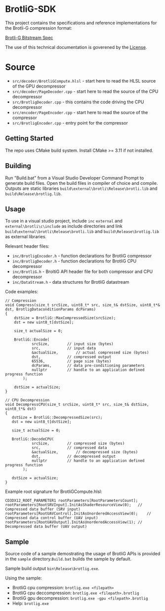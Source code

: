 # BrotliG-SDK
This project contains the specifications and reference implementations for the Brotli-G compression format: 
 
[Brotli-G Bitstream Spec](docs/Brotli_G_Bitstream_Format.pdf)

The use of this technical documentation is goverened by the [License](LICENSE.txt).

# Source

* `src/decoder/BrotliGCompute.hlsl` - start here to read the HLSL source of the GPU decompressor
* `src/decoder/PageDecoder.cpp`     - start here to read the source of the CPU decompressor
* `src/BrotligDecoder.cpp`          - this contains the code driving the CPU decompressor
* `src/encoder/PageEncoder.cpp`     - start here to read the source of the compressor
* `src/BrotligEncoder.cpp`          - entry point for the compressor


## Getting Started

The repo uses CMake build system. Install CMake >= 3.11 if not installed.

## Building

Run "Build.bat" from a Visual Studio Developer Command Prompt to generate build files. Open the build files in compiler of choice and compile. Outputs are static libraries `build\external\brotli\Release\brotli.lib` and `build\Release\brotlig.lib`.

## Usage

To use in a visual studio project, include `inc` `external` and `external\brotli\c\include` as include directories and link `build\external\brotli\Release\brotli.lib` and `build\Release\brotlig.lib` as external libraries.
 
Relevant header files:
* `inc/BrotligEncoder.h` - function declarations for BrotliG compressor 
* `inc/BrotligDecoder.h` - function declarations for BrotliG CPU decompressor
* `inc/BrotliG.h`        - BroltiG API header file for both compressor and CPU decompressor
* `inc/DataStream.h`     - data structures for BrotliG datastream

Code examples:

```
// Compression
void Compress(size_t srcSize, uint8_t* src, size_t& dstSize, uint8_t*& dst, BrotligDataconditionParams dcParams)
{
    dstSize = BrotliG::MaxCompressedSize(srcSize);
    dst = new uint8_t[dstSize];
	
    size_t actualSize = 0;
	
    BrotliG::Encode(
			srcSize, 		// input size (bytes) 
			src, 			// input data
			&actualSize,		// actual compressed size (bytes) 
			dst, 			// compressed output
			65536,			// page size (bytes)
			dcParams,		// data pre-conditioning parameters
			nullptr			// handle to an application defined progress function
		);
	
    dstSize = actualSize;
}
```
```
// CPU Decompression
void DecompressCPU(size_t srcSize, uint8_t* src, size_t& dstSize, uint8_t*& dst)
{
   dstSize = BrotliG::DecompressedSize(src);
   dst = new uint8_t[dstSize];
   
   size_t actualSize = 0;
	
   BrotliG::DecodeCPU(
			srcSize, 		// compressed size (bytes) 
			src, 			// compressed data
			&actualSize,		// decompressed size (bytes) 
			dst, 			// decompressed output
			nullptr			// handle to an application defined progress function
		);
		
   dstSize = actualSize;
}
```

Example root signature for BrotliGCompute.hlsl:

```
CD3DX12_ROOT_PARAMETER1 rootParameters[RootParametersCount];
rootParameters[RootSRVInput].InitAsShaderResourceView(0);	// Compressed data buffer (SRV input)
rootParameters[RootUAVControl].InitAsUnorderedAccessView(0);	// Compressed data control buffer (UAV input)
rootParameters[RootUAVOutput].InitAsUnorderedAccessView(1);	// Decompressed data buffer (UAV output)
```
## Sample

Source code of a sample demostrating the usage of BrotliG APIs is provided in the `sample` directory.`Build.bat` builds the sample by default. 

Sample build output `bin\Release\brotlig.exe`. 

Using the sample:
* BrotliG cpu compression:    `brotlig.exe <filepath>`
* BrotliG cpu deccompression: `brotlig.exe <filepath>.brotlig`
* BrotliG gpu decompression:  `brotlig.exe -gpu <filepath>.brotlig`
* Help:                       `brotlig.exe` 
